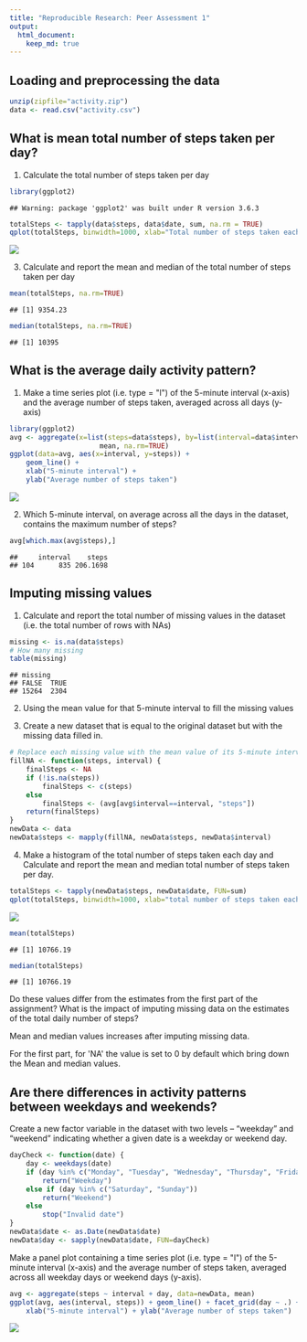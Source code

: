 ```yaml
---
title: "Reproducible Research: Peer Assessment 1"
output: 
  html_document:
    keep_md: true
---
```



## Loading and preprocessing the data


```r
unzip(zipfile="activity.zip")
data <- read.csv("activity.csv")
```


## What is mean total number of steps taken per day?

1. Calculate the total number of steps taken per day


```r
library(ggplot2)
```

```
## Warning: package 'ggplot2' was built under R version 3.6.3
```

```r
totalSteps <- tapply(data$steps, data$date, sum, na.rm = TRUE)
qplot(totalSteps, binwidth=1000, xlab="Total number of steps taken each day")
```

![](PA1_template_files/figure-html/unnamed-chunk-2-1.png)<!-- -->

3. Calculate and report the mean and median of the total number of steps taken per day


```r
mean(totalSteps, na.rm=TRUE)
```

```
## [1] 9354.23
```

```r
median(totalSteps, na.rm=TRUE)
```

```
## [1] 10395
```


## What is the average daily activity pattern?

1. Make a time series plot (i.e. type = "l") of the 5-minute interval (x-axis) and the average number of steps taken, averaged across all days (y-axis)


```r
library(ggplot2)
avg <- aggregate(x=list(steps=data$steps), by=list(interval=data$interval),
                      mean, na.rm=TRUE)
ggplot(data=avg, aes(x=interval, y=steps)) +
    geom_line() +
    xlab("5-minute interval") +
    ylab("Average number of steps taken")
```

![](PA1_template_files/figure-html/unnamed-chunk-4-1.png)<!-- -->


2. Which 5-minute interval, on average across all the days in the dataset, contains the maximum number of steps?


```r
avg[which.max(avg$steps),]
```

```
##     interval    steps
## 104      835 206.1698
```


## Imputing missing values

1. Calculate and report the total number of missing values in the dataset (i.e. the total number of rows with NAs)


```r
missing <- is.na(data$steps)
# How many missing
table(missing)
```

```
## missing
## FALSE  TRUE 
## 15264  2304
```

2. Using the mean value for that 5-minute interval to fill the missing values

3. Create a new dataset that is equal to the original dataset but with the missing data filled in.


```r
# Replace each missing value with the mean value of its 5-minute interval
fillNA <- function(steps, interval) {
    finalSteps <- NA
    if (!is.na(steps))
        finalSteps <- c(steps)
    else
        finalSteps <- (avg[avg$interval==interval, "steps"])
    return(finalSteps)
}
newData <- data
newData$steps <- mapply(fillNA, newData$steps, newData$interval)
```

4. Make a histogram of the total number of steps taken each day and Calculate and report the mean and median total number of steps taken per day. 

```r
totalSteps <- tapply(newData$steps, newData$date, FUN=sum)
qplot(totalSteps, binwidth=1000, xlab="total number of steps taken each day")
```

![](PA1_template_files/figure-html/unnamed-chunk-7-1.png)<!-- -->

```r
mean(totalSteps)
```

```
## [1] 10766.19
```

```r
median(totalSteps)
```

```
## [1] 10766.19
```

Do these values differ from the estimates from the first part of the assignment? What is the impact of imputing missing data on the estimates of the total daily number of steps?


Mean and median values increases after imputing missing data. 

For the first part, for 'NA' the value is set to 0 by default which bring down the Mean and median values.


## Are there differences in activity patterns between weekdays and weekends?

Create a new factor variable in the dataset with two levels – “weekday” and “weekend” indicating whether a given date is a weekday or weekend day.



```r
dayCheck <- function(date) {
    day <- weekdays(date)
    if (day %in% c("Monday", "Tuesday", "Wednesday", "Thursday", "Friday"))
        return("Weekday")
    else if (day %in% c("Saturday", "Sunday"))
        return("Weekend")
    else
        stop("Invalid date")
}
newData$date <- as.Date(newData$date)
newData$day <- sapply(newData$date, FUN=dayCheck)
```

Make a panel plot containing a time series plot (i.e. type = "l") of the 5-minute interval (x-axis) and the average number of steps taken, averaged across all weekday days or weekend days (y-axis). 



```r
avg <- aggregate(steps ~ interval + day, data=newData, mean)
ggplot(avg, aes(interval, steps)) + geom_line() + facet_grid(day ~ .) +
    xlab("5-minute interval") + ylab("Average number of steps taken")
```

![](PA1_template_files/figure-html/unnamed-chunk-9-1.png)<!-- -->

